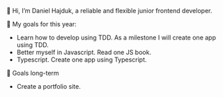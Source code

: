 👋 Hi, I’m Daniel Hajduk, a reliable and flexible junior frontend developer.

🥅 My goals for this  year:
- Learn how to develop using TDD. As a milestone I will create one app using TDD.
- Better myself in Javascript. Read one JS book.
- Typescript. Create one app using Typescript.

🥅 Goals long-term
- Create a portfolio site.
<!---
DanielHajduk98/DanielHajduk98 is a ✨ special ✨ repository because its `README.md` (this file) appears on your GitHub profile.
You can click the Preview link to take a look at your changes.
--->
